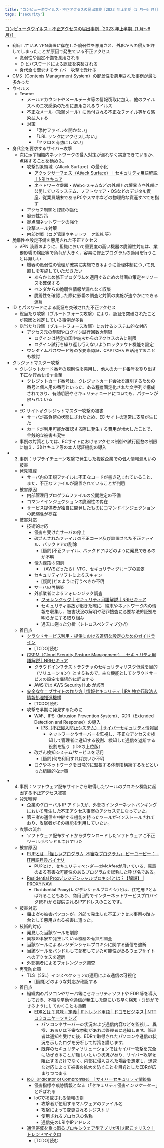 ```yaml
---
title: "コンピュータウイルス・不正アクセスの届出事例［2023 年上半期（1 月～6 月）］を読んで"
tags: ["security"]
---
```


[コンピュータウイルス・不正アクセスの届出事例［2023 年上半期（1 月～6 月）］](https://www.ipa.go.jp/security/todokede/crack-virus/ug65p9000000nnpa-att/2023-h1-jirei.pdf)

* 利用している VPN装置に存在した脆弱性を悪用され、外部からの侵入を許してしまったことが原因で発生ている不正アクセス
  * 脆弱性や設定不備を悪用される
  * ID とパスワードによる認証を突破される
  * 身代金を要求するサイバー攻撃を受ける
* CMS（Contents Management System）の脆弱性を悪用された事例が最も多かった
* ウイルス
  * Emotet
    * メールアカウントやメールデータ等の情報窃取に加え、他のウイルスへの二次感染のために悪用されるウイルス
    * 不正なメール（攻撃メール）に添付される不正なファイル等から感染拡大する
    * 対策
      * 「添付ファイルを開かない」
      * 「URL リンクにアクセスしない」
      * 「マクロを有効にしない」
* 身代金を要求するサイバー攻撃
  * 次に示す組織内ネットワークの侵入対策が漏れなく実施できているか、点検することを勧める。
    * 攻撃対象領域（Attack Surface）の最小化
      * [アタックサーフェス（Attack Surface）｜セキュリティ用語解説｜NRIセキュア](https://www.nri-secure.co.jp/glossary/attack-surface)
      * ネットワーク機器・Webシステムなどの外部との境界点や外部に公開しているシステム、ソフトウェア・OSなどのデジタル資産、従業員端末であるPCやスマホなどの物理的な資産すべてを指す
    * アクセス制御と認証の強化
    * 脆弱性対策
    * 拠点間ネットワークの強化
    * 攻撃メール対策
    * 内部対策（ログ管理やネットワーク監視 等）
* 脆弱性や設定不備を悪用された不正アクセス
  * VPN 装置のように、組織において重要度の高い機器の脆弱性対応は、業務影響の検証等で負荷が大きく、容易に修正プログラムの適用を行うことは難しい
    * 機器の脆弱性の管理が確実に実施できるように管理体制について見直しを実施していただきたい
      * あらかじめ修正プログラムを適用するための計画の策定やリソースを確保する
      * ベンダからの脆弱性情報が漏れなく収集
      * 脆弱性を確認した際に影響の調査と対策の実施が速やかにできる運用
* ID とパスワードによる認証を突破された不正アクセス 
  * 総当たり攻撃（ブルートフォース攻撃）により、認証を突破されたことが原因と推定している事例が多数
  * 総当たり攻撃（ブルートフォース攻撃）におけるシステム的な対応
    * アクセス元の制限やログイン試行回数の制限
      * ログインは特定の国や端末からのアクセスのみに制限
      * ログイン試行を繰り返し行えないようロックアウト機能を設定
    * ワンタイムパスワード等の多要素認証、CAPTCHA を活用することも検討
* クレジットマスター攻撃
  * クレジットカード番号の規則性を悪用し、他人のカード番号を割り出す不正な行為を指す言葉
    * クレジットカード番号は、クレジットカード会社を識別するための番号と個人用の番号といった、ある程度固定化された文字列で構成されており、有効期限やセキュリティコードについても、パターンが限られている
    * 
  * EC サイトがクレジットマスター攻撃の被害
    * サーバが高負荷の状態にされたため、EC サイトの運営に支障が生じた
    * カードが利用可能か確認する際に発生する費用が増大したことで、金銭的な被害も発生
  * 事例の対策としては、ECサイトにおけるアクセス制御や試行回数の制限に加え、3Dセキュア等の本人認証機能の導入
* 3. 事例：サプライチェーン攻撃で発生した複数企業での個人情報漏えいの被害
  * 発見経緯
    * サーバ内の正規ファイルに不正なコードが書き込まれていること、また、不正なファイルが設置されていることが判明
  * 被害原因
    * 内部管理用プログラムファイルの公開設定の不備
    * コマンドインジェクションの脆弱性の内在
     * サービス提供者が独自に開発したものにコマンドインジェクションの脆弱性が存在
  * 被害対応
    - 技術的対応
      - 侵害を受けたサーバの停止
      - 改ざんされたファイルの不正コード及び設置された不正ファイル、バックドアの削除
        - [疑問]不正ファイル、バックドアはどのように発見できるのか不明
      - 侵入経路の閉鎖
        - （AWSだったら）VPC、セキュリティグループの設定
      - セキュリティソフトによるスキャン
        - [疑問]どのように行うべきか不明
      - サーバの再構築
      - 外部業者によるフォレンジック調査
        -  [フォレンジック｜セキュリティ用語解説｜NRIセキュア](https://www.nri-secure.co.jp/glossary/forensic)
          - セキュリティ事故が起きた際に、端末やネットワーク内の情報を収集し、被害状況の解明や犯罪捜査に必要な法的証拠を明らかにする取り組み
          - 過去に遡った分析（レトロスペクティブ分析）
  - 着目点
    - [クラウドサービス利用・提供における適切な設定のためのガイドライン](https://www.soumu.go.jp/main_content/000843318.pdf)
      - [TODO]読む
    - [CSPM（Cloud Security Posture Management）｜セキュリティ用語解説｜NRIセキュア](https://www.nri-secure.co.jp/glossary/cspm)
      - クラウドインフラストラクチャのセキュリティリスク低減を目的（ソリューション）とするもので、主な機能としてクラウドサービスの設定を継続的に評価する
      - AWSでは AWS Security Hub が該当
    - [安全なウェブサイトの作り方 | 情報セキュリティ | IPA 独立行政法人 情報処理推進機構](https://www.ipa.go.jp/security/vuln/websecurity/about.html)
      - [TODO]読む
    - 攻撃を早期に発見するために
      - WAF、IPS（Intrusion Prevention System）、XDR（Extended Detection and Response）の導入
        - [IPS（不正侵入防止システム） | サイバーセキュリティ情報局](https://eset-info.canon-its.jp/malware_info/term/detail/00124.html)
          - ネットワークやサーバーを監視し、不正なアクセスを検知して管理者に通知する役割、検知した通信を遮断する役割を担う（IDSの上位版）
      - 改ざん検知システム/サービスを活用
        - [疑問]何を利用すれば良いか不明
      - ログやネットワークを日常的に監視する体制を構築するなどといった組織的な対策
- 4. 事例：ソフトウェア配布サイトから取得したツールのプロキシ機能に起因する不正アクセス被害
  - 発見経緯
    - 企業のグローバル IP アドレスが、外部のインターネットバンキングにおいて発生した不正アクセス事案のアクセス元になっていた。
    - 第三者の通信を中継する機能を持ったツールがインストールされており、攻撃者がその機能を利用していたい。
  - 攻撃の流れ
    - ソフトウェア配布サイトからダウンロードしたソフトウェアに不正ツールがバンドルされていた
  - 被害原因
    - [PUPとは 「怪しいプログラム, 不審なプログラム」 ピーユーピー： - IT用語辞典バイナリ](https://www.sophia-it.com/content/PUP)
      - PUPとは、セキュリティベンダーのMcAfeeが用いている、悪意のある有害な可能性のあるプログラムを総称した呼び名である。
    - [Residential Proxy(レジデンシャルプロキシ)とは？【解説】 | PROXY NAVI](https://saas-navi.com/proxy/residential-proxy-about/)
      - Residential Proxy(レジデンシャルプロキシ)とは、住宅用IPとよばれることもあり、商用目的でインターネットサービスプロバイダ(ISP)から提供されるIPアドレスのことです。
  - 被害対応
    - 届出者の被害パソコンが、外部で発生した不正アクセス事案の踏み台として悪用される被害に遭った。
  - 技術的対応
    - 発見した当該ツールを削除
    - 同様の事象が発生している機器の有無を調査
    - 当該ツールによるレジデンシャルプロキシに関する通信を遮断
    - 当該ツールをバンドルして配布していた可能性があるウェブサイトへのアクセスを遮断
    - 外部業者によるフォレンジック調査
  - 再発防止策
    - TLS（SSL）インスペクションの適用による通信の可視化
      - [疑問]どのような対応か確認する
  - 着目点
    - 組織内のパソコンやサーバ等にセキュリティソフトや EDR 等を導入しておき、不審な挙動や通信が発生した際にいち早く検知・対処ができるようにしておくことも重要
      - [EDRとは？意味・定義 | ITトレンド用語 | ドコモビジネス | NTTコミュニケーションズ](https://www.ntt.com/bizon/glossary/e-e/edr.html)
        - パソコンやサーバーの状況および通信内容などを監視し、異常、あるいは不審な挙動があれば管理者に通知します。管理者は通知を受けた後、EDRで取得されたパソコンや通信の状況を示したログを分析して対策を講じます。
        - 既存のセキュリティソリューションではサイバー攻撃を完全に防ぎきることが難しいという状況があり、サイバー攻撃を阻止するだけでなく、内部に侵入された場合を想定し、迅速な対応によって被害の拡大を防ぐことを目的としたEDRが広まりつつある
    - [IoC（Indicator of Compromise） | サイバーセキュリティ情報局](https://eset-info.canon-its.jp/malware_info/term/detail/00137.html)
      - 侵害指標や痕跡情報となる（「セキュリティ侵害インジケーター」と呼ばれる
      - IoCで掲載される情報の例
        - 攻撃者が使用するマルウェアのファイル名
        - 攻撃によって変更されるレジストリ
        - 使用されるプロセスの名称
        - 通信先のURIやIPアドレス
    - [通信帯域を乗っ取るプロキシウェア型アプリが引き起こすリスク｜トレンドマイクロ](https://www.trendmicro.com/ja_jp/research/23/d/hijacking-your-bandwidth-how-proxyware-apps-open-you-up-to-risk.html)
      - [TODO]読む
